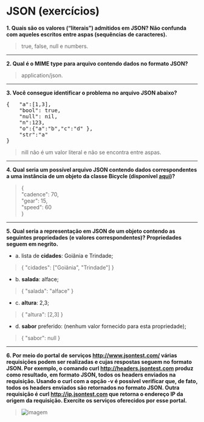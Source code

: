 # JSON (exercícios)

**1. Quais são os valores (“literais”) admitidos em JSON? Não confunda com aqueles escritos entre aspas (sequências de caracteres).**
>true, false, null e numbers.
---
**2. Qual é o MIME type para arquivo contendo dados no formato JSON?**
>application/json.
---
**3. Você consegue identificar o problema no arquivo JSON abaixo?**
<pre>
{	"a":[1,3], 
	"bool": true,
	"null": nil,
	"n":123,
	"o":{"a":"b","c":"d" },
	"str":"a"
}
</pre>
>nill  não é um valor literal e não se encontra entre aspas.
---
**4. Qual seria um possível arquivo JSON contendo dados correspondentes a uma instância de um objeto da classe Bicycle (disponível [aqui](https://docs.oracle.com/javase/tutorial/java/javaOO/classes.html))?**
>{   
>  "cadence": 70,   
>  "gear": 15,   
>  "speed": 60   
>}
---
**5. Qual seria a representação em JSON de um objeto contendo as seguintes propriedades (e valores correspondentes)? Propriedades seguem em negrito.**
* a. lista de **cidades**: Goiânia e Trindade;   
>{ "cidades": ["Goiânia", "Trindade"] }
* b. **salada**: alface;
>{ "salada": "alface" }
* c. **altura**: 2,3;
>{ "altura": [2,3] }
* d. **sabor** preferido: (nenhum valor fornecido para esta propriedade);
>{ "sabor": null }
---
**6. Por meio do portal de serviços http://www.jsontest.com/ várias requisições podem ser realizadas e cujas respostas seguem no formato JSON. Por exemplo, o comando curl http://headers.jsontest.com produz como resultado, em formato JSON, todos os headers enviados na requisição. Usando o curl com a opção -v é possível verificar que, de fato, todos os headers enviados são retornados no formato JSON. Outra requisição é curl http://ip.jsontest.com que retorna o endereço IP da origem da requisição. Exercite os serviços oferecidos por esse portal.**
>![imagem](https://github.com/antoni-s/i-2018/blob/master/topico2/_docs/json-exercicios.png)
